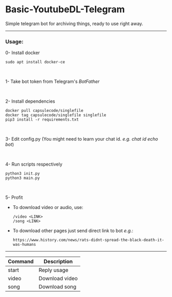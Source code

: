 # Basic-YoutubeDL-Telegram
Simple telegram bot for archiving things, ready to use right away.

---


### Usage:

0- Install docker

    sudo apt install docker-ce

<br>

1- Take bot token from Telegram's _BotFather_

<br>

2- Install dependencies

    docker pull capsulecode/singlefile
    docker tag capsulecode/singlefile singlefile
    pip3 install -r requirements.txt

<br>

3- Edit config.py (You might need to learn your chat id. _e.g. chat id echo bot_)

<br>

4- Run scripts respectively

    python3 init.py
    python3 main.py

<br>

5- Profit

- To download video or audio, use:
    
      /video <LINK>
      /song <LINK>
  
- To download other pages just send direct link to bot _e.g._:

      https://www.history.com/news/rats-didnt-spread-the-black-death-it-was-humans
---


Command | Description
------- | -----------
start   | Reply usage
video   | Download video
song    | Download song
